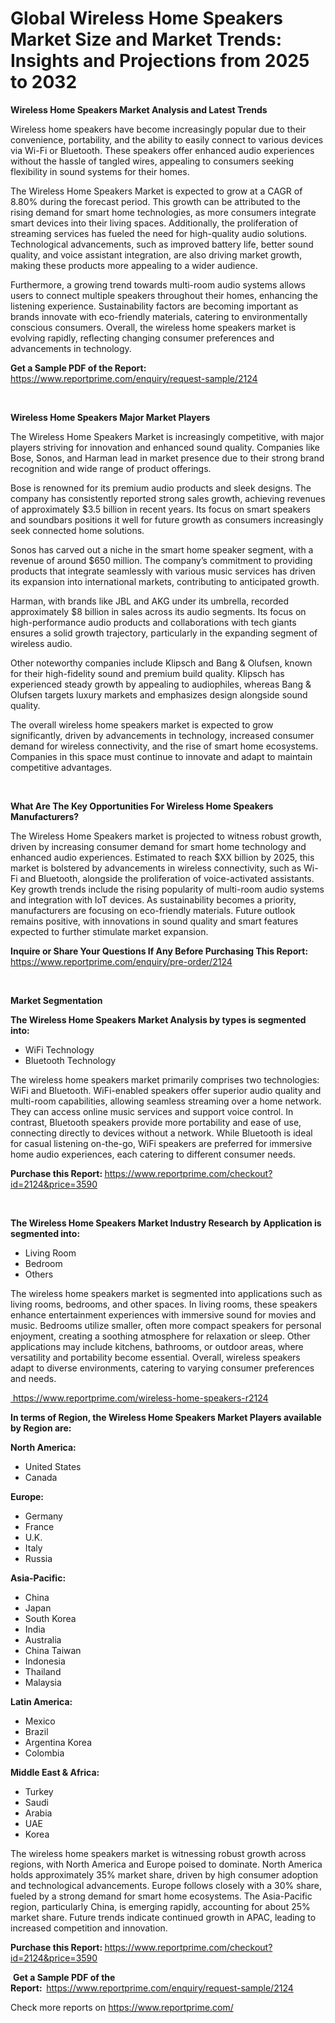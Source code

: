 <p><h1>Global Wireless Home Speakers Market Size and Market Trends: Insights and Projections from 2025 to 2032</h1></p><p><strong>Wireless Home Speakers Market Analysis and Latest Trends</strong></p>
<p><p>Wireless home speakers have become increasingly popular due to their convenience, portability, and the ability to easily connect to various devices via Wi-Fi or Bluetooth. These speakers offer enhanced audio experiences without the hassle of tangled wires, appealing to consumers seeking flexibility in sound systems for their homes.</p><p>The Wireless Home Speakers Market is expected to grow at a CAGR of 8.80% during the forecast period. This growth can be attributed to the rising demand for smart home technologies, as more consumers integrate smart devices into their living spaces. Additionally, the proliferation of streaming services has fueled the need for high-quality audio solutions. Technological advancements, such as improved battery life, better sound quality, and voice assistant integration, are also driving market growth, making these products more appealing to a wider audience.</p><p>Furthermore, a growing trend towards multi-room audio systems allows users to connect multiple speakers throughout their homes, enhancing the listening experience. Sustainability factors are becoming important as brands innovate with eco-friendly materials, catering to environmentally conscious consumers. Overall, the wireless home speakers market is evolving rapidly, reflecting changing consumer preferences and advancements in technology.</p></p>
<p><strong>Get a Sample PDF of the Report:&nbsp;</strong> <a href="https://www.reportprime.com/enquiry/request-sample/2124?utm_campaign=2891&utm_medium=2&utm_source=Github&utm_content=ia&utm_term=18032025&utm_id=wireless-home-speakers">https://www.reportprime.com/enquiry/request-sample/2124</a></p>
<p>&nbsp;</p>
<p><strong>Wireless Home Speakers Major Market Players</strong></p>
<p><p>The Wireless Home Speakers Market is increasingly competitive, with major players striving for innovation and enhanced sound quality. Companies like Bose, Sonos, and Harman lead in market presence due to their strong brand recognition and wide range of product offerings. </p><p>Bose is renowned for its premium audio products and sleek designs. The company has consistently reported strong sales growth, achieving revenues of approximately $3.5 billion in recent years. Its focus on smart speakers and soundbars positions it well for future growth as consumers increasingly seek connected home solutions.</p><p>Sonos has carved out a niche in the smart home speaker segment, with a revenue of around $650 million. The company’s commitment to providing products that integrate seamlessly with various music services has driven its expansion into international markets, contributing to anticipated growth.</p><p>Harman, with brands like JBL and AKG under its umbrella, recorded approximately $8 billion in sales across its audio segments. Its focus on high-performance audio products and collaborations with tech giants ensures a solid growth trajectory, particularly in the expanding segment of wireless audio.</p><p>Other noteworthy companies include Klipsch and Bang & Olufsen, known for their high-fidelity sound and premium build quality. Klipsch has experienced steady growth by appealing to audiophiles, whereas Bang & Olufsen targets luxury markets and emphasizes design alongside sound quality.</p><p>The overall wireless home speakers market is expected to grow significantly, driven by advancements in technology, increased consumer demand for wireless connectivity, and the rise of smart home ecosystems. Companies in this space must continue to innovate and adapt to maintain competitive advantages.</p></p>
<p>&nbsp;</p>
<p><strong>What Are The Key Opportunities For Wireless Home Speakers Manufacturers?</strong></p>
<p><p>The Wireless Home Speakers market is projected to witness robust growth, driven by increasing consumer demand for smart home technology and enhanced audio experiences. Estimated to reach $XX billion by 2025, this market is bolstered by advancements in wireless connectivity, such as Wi-Fi and Bluetooth, alongside the proliferation of voice-activated assistants. Key growth trends include the rising popularity of multi-room audio systems and integration with IoT devices. As sustainability becomes a priority, manufacturers are focusing on eco-friendly materials. Future outlook remains positive, with innovations in sound quality and smart features expected to further stimulate market expansion.</p></p>
<p><strong>Inquire or Share Your Questions If Any Before Purchasing This Report:</strong> <a href="https://www.reportprime.com/enquiry/pre-order/2124?utm_campaign=2891&utm_medium=2&utm_source=Github&utm_content=ia&utm_term=18032025&utm_id=wireless-home-speakers">https://www.reportprime.com/enquiry/pre-order/2124</a></p>
<p>&nbsp;</p>
<p><strong>Market Segmentation</strong></p>
<p><strong>The Wireless Home Speakers Market Analysis by types is segmented into:</strong></p>
<p><ul><li>WiFi Technology</li><li>Bluetooth Technology</li></ul></p>
<p><p>The wireless home speakers market primarily comprises two technologies: WiFi and Bluetooth. WiFi-enabled speakers offer superior audio quality and multi-room capabilities, allowing seamless streaming over a home network. They can access online music services and support voice control. In contrast, Bluetooth speakers provide more portability and ease of use, connecting directly to devices without a network. While Bluetooth is ideal for casual listening on-the-go, WiFi speakers are preferred for immersive home audio experiences, each catering to different consumer needs.</p></p>
<p><strong>Purchase this Report:&nbsp;</strong><a href="https://www.reportprime.com/checkout?id=2124&price=3590&utm_campaign=2891&utm_medium=2&utm_source=Github&utm_content=ia&utm_term=18032025&utm_id=wireless-home-speakers">https://www.reportprime.com/checkout?id=2124&price=3590</a></p>
<p>&nbsp;</p>
<p><strong>The Wireless Home Speakers Market Industry Research by Application is segmented into:</strong></p>
<p><ul><li>Living Room</li><li>Bedroom</li><li>Others</li></ul></p>
<p><p>The wireless home speakers market is segmented into applications such as living rooms, bedrooms, and other spaces. In living rooms, these speakers enhance entertainment experiences with immersive sound for movies and music. Bedrooms utilize smaller, often more compact speakers for personal enjoyment, creating a soothing atmosphere for relaxation or sleep. Other applications may include kitchens, bathrooms, or outdoor areas, where versatility and portability become essential. Overall, wireless speakers adapt to diverse environments, catering to varying consumer preferences and needs.</p></p>
<p><a href="https://www.reportprime.com/wireless-home-speakers-r2124?utm_campaign=2891&utm_medium=2&utm_source=Github&utm_content=ia&utm_term=18032025&utm_id=wireless-home-speakers">&nbsp;https://www.reportprime.com/wireless-home-speakers-r2124</a></p>
<p><strong>In terms of Region, the Wireless Home Speakers Market Players available by Region are:</strong></p>
<p>
    <p> <strong> North America: </strong>
        <ul>
            <li>United States</li>
            <li>Canada</li>
        </ul>
        </p> 
    <p> <strong> Europe: </strong>
        <ul>
            <li>Germany</li>
            <li>France</li>
            <li>U.K.</li>
            <li>Italy</li>
            <li>Russia</li>
        </ul>
        </p> 
    <p> <strong> Asia-Pacific: </strong>
        <ul>
            <li>China</li>
            <li>Japan</li>
            <li>South Korea</li>
            <li>India</li>
            <li>Australia</li>
            <li>China Taiwan</li>
            <li>Indonesia</li>
            <li>Thailand</li>
            <li>Malaysia</li>
        </ul>
        </p> 
    <p> <strong> Latin America: </strong>
        <ul>
            <li>Mexico</li>
            <li>Brazil</li>
            <li>Argentina Korea</li>
            <li>Colombia</li>
        </ul>
        </p> 
    <p> <strong> Middle East & Africa: </strong>
        <ul>
            <li>Turkey</li>
            <li>Saudi</li>
            <li>Arabia</li>
            <li>UAE</li>
            <li>Korea</li>
        </ul>
    </p>
    </p>
<p><p>The wireless home speakers market is witnessing robust growth across regions, with North America and Europe poised to dominate. North America holds approximately 35% market share, driven by high consumer adoption and technological advancements. Europe follows closely with a 30% share, fueled by a strong demand for smart home ecosystems. The Asia-Pacific region, particularly China, is emerging rapidly, accounting for about 25% market share. Future trends indicate continued growth in APAC, leading to increased competition and innovation.</p></p>
<p><strong>Purchase this Report: </strong><a href="https://www.reportprime.com/checkout?id=2124&price=3590&utm_campaign=2891&utm_medium=2&utm_source=Github&utm_content=ia&utm_term=18032025&utm_id=wireless-home-speakers">https://www.reportprime.com/checkout?id=2124&price=3590</a></p>
<p>&nbsp;<strong>Get a Sample PDF of the Report:&nbsp;&nbsp;</strong><a href="https://www.reportprime.com/enquiry/request-sample/2124?utm_campaign=2891&utm_medium=2&utm_source=Github&utm_content=ia&utm_term=18032025&utm_id=wireless-home-speakers">https://www.reportprime.com/enquiry/request-sample/2124</a></p>
<p><strong></strong></p>
<p>Check more reports on <a href="https://www.reportprime.com/?utm_campaign=2891&utm_medium=2&utm_source=Github&utm_content=ia&utm_term=18032025&utm_id=wireless-home-speakers">https://www.reportprime.com/</a></p>